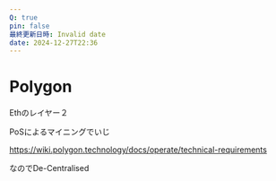```yaml
---
Q: true
pin: false
最終更新日時: Invalid date
date: 2024-12-27T22:36
---
```

# Polygon

Ethのレイヤー２

PoSによるマイニングでいじ

https://wiki.polygon.technology/docs/operate/technical-requirements

なのでDe-Centralised
